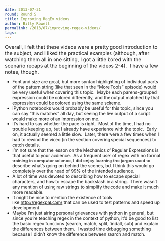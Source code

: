 ```yaml
---
date: 2013-07-31
round: Round 5
title: Improving RegEx videos
author: Billy Rowell
permalink: /2013/07/improving-regex-videos/
tags:
---
```

<span style="font-size: 16px;">Overall, I felt that these videos were a pretty good introduction to the subject, and I liked the practical examples (although, after watching them all in one sitting, I got a little bored with the scenario recaps at the beginning of the videos 2-4).  I have a few notes, though.</span>

*   Font and size are great, but more syntax highlighting of individual parts of the pattern string (like that seen in the &#8220;More Tools&#8221; episode) would be very useful when covering this topic.  Maybe each parens-grouped expression could be colored differently, and the output matched by that expression could be colored using the same scheme.
*   iPython notebooks would probably be useful for this topic, since you can say &#8220;this matches&#8221; all day, but seeing the live output of a script would make more of an impression on me.
*   It&#8217;s hard to say whether the pace is right.  Most of the time, I had no trouble keeping up, but I already have experience with the topic.  Early on, it actually seemed a little slow.  Later, there were a few times when I had to rewind the video (in the section covering special sequences) to catch details.
*   I&#8217;m not sure that the lesson on the Mechanics of Regular Expressions is that useful to your audience.  As a frequent user of regex with no formal training in computer science, I did enjoy learning the jargon used to describe what&#8217;s going on behind the scenes, but I think this would go completely over the head of 99% of the intended audience.
*   A lot of time was devoted to describing how to escape special characters, and how to escape the backslash in a string.  There wasn&#8217;t any mention of using raw strings to simplify the code and make it much more readable.
*   It might be nice to mention the existence of tools like <http://regexpal.com/> that can be used to test patterns and speed up development.
*   Maybe I&#8217;m just airing personal grievances with python in general, but since you&#8217;re teaching regex in the context of python, it&#8217;d be good to list the basic regex functions (search, match, split, findall, sub) and explain the differences between them.  I wasted time debugging something because I didn&#8217;t know the difference between search and match.
